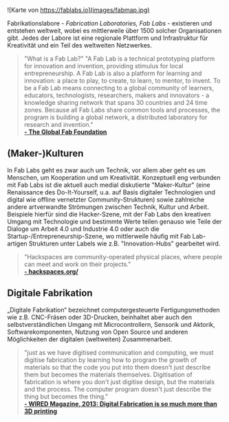 ![Karte von https://fablabs.io](images/fabmap.jpg)

Fabrikationslabore - _Fabrication Laboratories, Fab Labs_ - existieren und entstehen weltweit, wobei es mittlerweile über 1500 solcher Organisationen gibt. Jedes der Labore ist eine regionale Plattform und Infrastruktur für Kreativität und ein Teil des weltweiten Netzwerkes. 

> "What is a Fab Lab?" "A Fab Lab is a technical prototyping platform for innovation and invention, providing stimulus for local entrepreneurship. A Fab Lab is also a platform for learning and innovation: a place to play, to create, to learn, to mentor, to invent. To be a Fab Lab means connecting to a global community of learners, educators, technologists, researchers, makers and innovators - a knowledge sharing network that spans 30 countries and 24 time zones. Because all Fab Labs share common tools and processes, the program is building a global network, a distributed laboratory for research and invention."  
> **[- The Global Fab Foundation](http://www.fabfoundation.org/index.php/what-is-a-fab-lab/index.html)**

## \(Maker-\)Kulturen

In Fab Labs geht es zwar auch um Technik, vor allem aber geht es um Menschen, um Kooperation und um Kreativität. Konzeptuell eng verbunden mit Fab Labs ist die aktuell auch medial diskutierte "Maker-Kultur" \(eine Renaissance des Do-It-Yourself, u.a. auf Basis digitaler Technologien und digital wie offline vernetzter Community-Strukturen\) sowie zahlreiche andere artverwandte Strömungen zwischen Technik, Kultur und Arbeit. Beispiele hierfür sind die Hacker-Szene, mit der Fab Labs den kreativen Umgang mit Technologie und bestimmte Werte teilen genauso wie Teile der Dialoge um Arbeit 4.0 und Industrie 4.0 oder auch die Startup-/Entrepreneurship-Szene, wo mittlerweile häufig mit Fab Lab-artigen Strukturen unter Labels wie z.B. "Innovation-Hubs" gearbeitet wird.

> "Hackspaces are community-operated physical places, where people can meet and work on their projects."  
> **[- hackspaces.org/](https://hackspaces.org/)**

## Digitale Fabrikation

„Digitale Fabrikation“ bezeichnet computergesteuerte Fertigungsmethoden wie z.B. CNC-Fräsen oder 3D-Drucken, beinhaltet aber auch den selbstverständlichen Umgang mit Microcontrollern, Sensorik und Aktorik, Softwarekomponenten, Nutzung von Open Source und anderen Möglichkeiten der digitalen \(weltweiten\) Zusammenarbeit.

> "just as we have digitised communication and computing, we must digitise fabrication by learning how to program the growth of materials so that the code you put into them doesn't just describe them but becomes the materials themselves. Digitisation of fabrication is where you don't just digitise design, but the materials and the process. The computer program doesn't just describe the thing but becomes the thing."  
> **[- WIRED Magazine, 2013: Digital Fabrication is so much more than 3D printing](http://www.wired.co.uk/article/digital-fabrication)**

